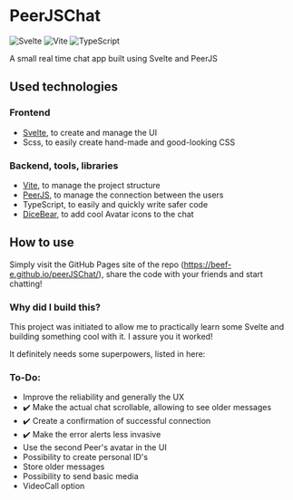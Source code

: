 # PeerJSChat

![Svelte](https://img.shields.io/badge/svelte-%23f1413d.svg?style=for-the-badge&logo=svelte&logoColor=white)
![Vite](https://img.shields.io/badge/vite-%23646CFF.svg?style=for-the-badge&logo=vite&logoColor=white)
![TypeScript](https://img.shields.io/badge/typescript-%23007ACC.svg?style=for-the-badge&logo=typescript&logoColor=white)

A small real time chat app built using Svelte and PeerJS

## Used technologies

### Frontend

- [Svelte](https://github.com/sveltejs/svelte), to create and manage the UI
- Scss, to easily create hand-made and good-looking CSS

### Backend, tools, libraries

- [Vite](https://github.com/vitejs/vite), to manage the project structure
- [PeerJS](https://peerjs.com), to manage the connection between the users
- TypeScript, to easily and quickly write safer code
- [DiceBear](https://www.dicebear.com/), to add cool Avatar icons to the chat

## How to use

Simply visit the GitHub Pages site of the repo (https://beef-e.github.io/peerJSChat/), share the code with your friends and start chatting!

### Why did I build this?

This project was initiated to allow me to practically learn some Svelte and building something cool with it.
I assure you it worked!

It definitely needs some superpowers, listed in here:

### To-Do:

- Improve the reliability and generally the UX
- ✔️ Make the actual chat scrollable, allowing to see older messages
- ✔️ Create a confirmation of successful connection
- ✔️ Make the error alerts less invasive
- Use the second Peer's avatar in the UI
- Possibility to create personal ID's
- Store older messages
- Possibility to send basic media
- VideoCall option
